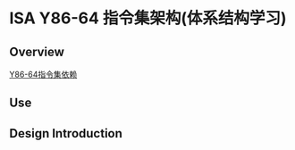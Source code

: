 # ISA Y86-64 指令集架构(体系结构学习)

## Overview

[Y86-64指令集依赖](./doc/Y8664Def.md)

## Use



## Design Introduction



